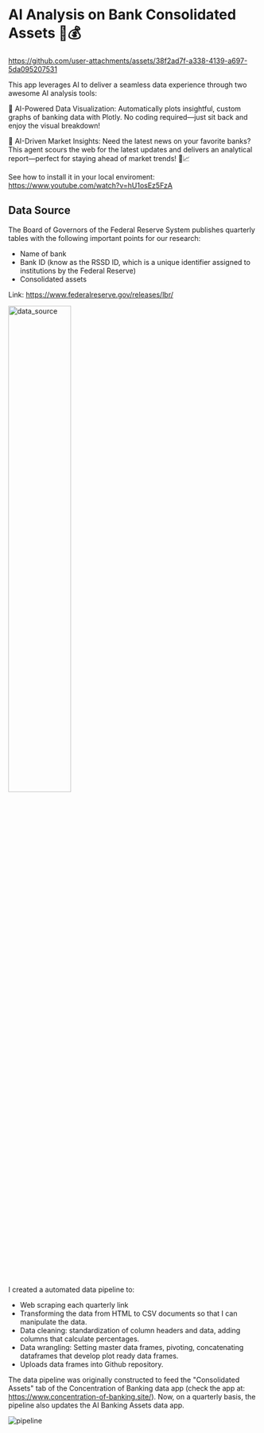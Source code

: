 # AI Analysis on Bank Consolidated Assets 🤖💰

https://github.com/user-attachments/assets/38f2ad7f-a338-4139-a697-5da095207531

This app leverages AI to deliver a seamless data experience through two awesome AI analysis tools:

🤖 AI-Powered Data Visualization: Automatically plots insightful, custom graphs of banking data with Plotly. No coding required—just sit back and enjoy the visual breakdown!

📰 AI-Driven Market Insights: Need the latest news on your favorite banks? This agent scours the web for the latest updates and delivers an analytical report—perfect for staying ahead of market trends! 🧠📈

See how to install it in your local enviroment: https://www.youtube.com/watch?v=hU1osEz5FzA

## Data Source
The Board of Governors of the Federal Reserve System publishes quarterly tables with the following important points for our research: 
 * Name of bank
 * Bank ID (know as the RSSD ID, which is a unique identifier assigned to institutions by the Federal Reserve)
 * Consolidated assets

Link: https://www.federalreserve.gov/releases/lbr/

<img src="https://github.com/juanchok12/Concentration-of-Banking/assets/116334702/6f25c9ed-cfc7-4301-9d70-e2940b5dd2a7" width="50%" alt="data_source">

I created a automated data pipeline to:
*	Web scraping each quarterly link 
*	Transforming the data from HTML to CSV documents so that I can manipulate the data.
*	Data cleaning: standardization of column headers and data, adding columns that calculate percentages. 
*	Data wrangling: Setting master data frames, pivoting, concatenating dataframes that develop plot ready data frames.
*	Uploads data frames into Github repository.

The data pipeline was originally constructed to feed the "Consolidated Assets" tab of the Concentration of Banking data app (check the app at: https://www.concentration-of-banking.site/). Now, on a quarterly basis, the pipeline also updates the AI Banking Assets data app. 

![pipeline](https://github.com/user-attachments/assets/c30d0abc-8ef6-4458-ad1f-26767c194186)


